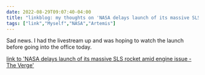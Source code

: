 ---date: 2022-08-29T09:07:40-04:00title: "linkblog: my thoughts on 'NASA delays launch of its massive SLS rocket amid engine issue - The Verge'"tags: ["link","Myself","NASA","Artemis"]---Sad news. I had the livestream up and was hoping to watch the launch before going into the office today. [link to 'NASA delays launch of its massive SLS rocket amid engine issue - The Verge'](https://www.theverge.com/2022/8/29/23326681/nasa-artemis-sls-orion-rocket-moon-first-launch-delay-engine)